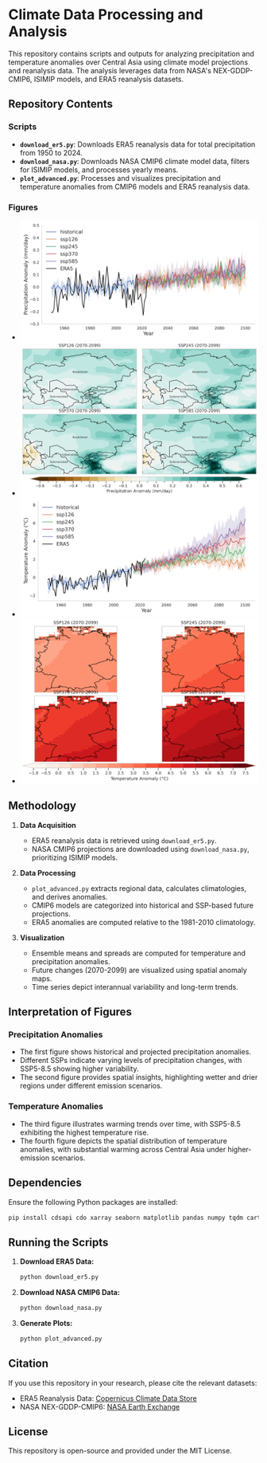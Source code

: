 # Climate Data Processing and Analysis

This repository contains scripts and outputs for analyzing precipitation and temperature anomalies over Central Asia using climate model projections and reanalysis data. The analysis leverages data from NASA's NEX-GDDP-CMIP6, ISIMIP models, and ERA5 reanalysis datasets.

## Repository Contents

### Scripts
- **`download_er5.py`**: Downloads ERA5 reanalysis data for total precipitation from 1950 to 2024.
- **`download_nasa.py`**: Downloads NASA CMIP6 climate model data, filters for ISIMIP models, and processes yearly means.
- **`plot_advanced.py`**: Processes and visualizes precipitation and temperature anomalies from CMIP6 models and ERA5 reanalysis data.

### Figures
- ![](pr_anomalies_ensemble_time_series_CA.png)
- ![](prensemble_mean_maps_2070-2099_CA.png)
- ![](tas_anomalies_ensemble_time_series_DE.png)
- ![](tasensemble_mean_maps_2070-2099_DE_new.png)
## Methodology

1. **Data Acquisition**
   - ERA5 reanalysis data is retrieved using `download_er5.py`.
   - NASA CMIP6 projections are downloaded using `download_nasa.py`, prioritizing ISIMIP models.

2. **Data Processing**
   - `plot_advanced.py` extracts regional data, calculates climatologies, and derives anomalies.
   - CMIP6 models are categorized into historical and SSP-based future projections.
   - ERA5 anomalies are computed relative to the 1981-2010 climatology.

3. **Visualization**
   - Ensemble means and spreads are computed for temperature and precipitation anomalies.
   - Future changes (2070-2099) are visualized using spatial anomaly maps.
   - Time series depict interannual variability and long-term trends.

## Interpretation of Figures

### **Precipitation Anomalies**
- The first figure shows historical and projected precipitation anomalies.
- Different SSPs indicate varying levels of precipitation changes, with SSP5-8.5 showing higher variability.
- The second figure provides spatial insights, highlighting wetter and drier regions under different emission scenarios.

### **Temperature Anomalies**
- The third figure illustrates warming trends over time, with SSP5-8.5 exhibiting the highest temperature rise.
- The fourth figure depicts the spatial distribution of temperature anomalies, with substantial warming across Central Asia under higher-emission scenarios.

## Dependencies
Ensure the following Python packages are installed:
```sh
pip install cdsapi cdo xarray seaborn matplotlib pandas numpy tqdm cartopy
```

## Running the Scripts
1. **Download ERA5 Data:**
   ```sh
   python download_er5.py
   ```
2. **Download NASA CMIP6 Data:**
   ```sh
   python download_nasa.py
   ```
3. **Generate Plots:**
   ```sh
   python plot_advanced.py
   ```

## Citation
If you use this repository in your research, please cite the relevant datasets:
- ERA5 Reanalysis Data: [Copernicus Climate Data Store](https://cds.climate.copernicus.eu/)
- NASA NEX-GDDP-CMIP6: [NASA Earth Exchange](https://www.nccs.nasa.gov/services/data-collections/land-based-products/nex-gddp-cmip6)

## License
This repository is open-source and provided under the MIT License.
